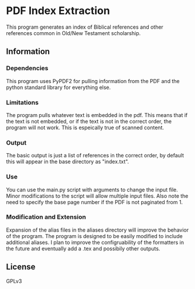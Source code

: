 # PDF Index Extraction
This program generates an index of Biblical references and other references common in Old/New Testament scholarship. 
## Information
### Dependencies
This program uses PyPDF2 for pulling information from the PDF and the python standard library for everything else.

### Limitations
The program pulls whatever text is embedded in the pdf. This means that if the text is not embedded, or if the text is not in the correct order, the program will not work. This is espeically true of scanned content.

### Output
The basic output is just a list of references in the correct order, by default this will appear in the base directory as "index.txt".

### Use
You can use the main.py script with arguments to change the input file. Minor modifications to the script will allow multiple input files. Also note the need to specify the base page number if the PDF is not paginated from 1. 

### Modification and Extension
Expansion of the alias files in the aliases directory will improve the behavior of the program. The program is designed to be easily modified to include additional aliases. 
I plan to improve the configruability of the formatters in the future and eventually add a .tex and possibily other outputs.
## License 
GPLv3

